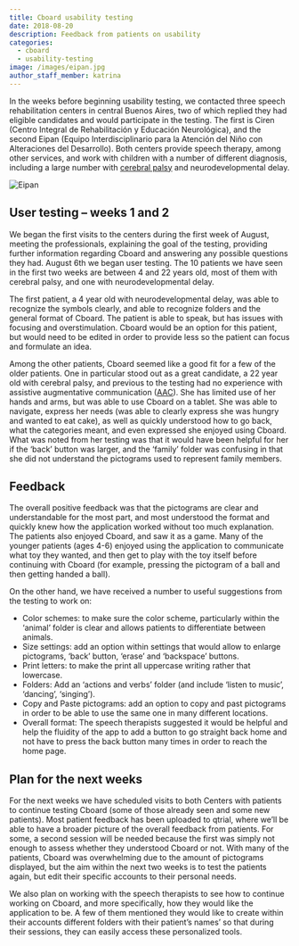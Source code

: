 ```yaml
---
title: Cboard usability testing
date: 2018-08-20
description: Feedback from patients on usability
categories:
  - cboard
  - usability-testing
image: /images/eipan.jpg
author_staff_member: katrina
---
```


In the weeks before beginning usability testing, we contacted three speech rehabilitation centers in central Buenos Aires, two of which replied they had eligible candidates and would participate in the testing. The first is Ciren (Centro Integral de Rehabilitación y Educación Neurológica), and the second Eipan (Equipo Interdisciplinario para la Atención del Niño con Alteraciones del Desarrollo). Both centers provide speech therapy, among other services, and work with children with a number of different diagnosis, including a large number with [cerebral palsy](https://en.wikipedia.org/wiki/Cerebral_palsy) and neurodevelopmental delay.

![Eipan](/images/eipan.jpg)

## User testing – weeks 1 and 2

We began the first visits to the centers during the first week of August, meeting the professionals, explaining the goal of the testing, providing further information regarding Cboard and answering any possible questions they had. August 6th we began user testing. The 10 patients we have seen in the first two weeks are between 4 and 22 years old, most of them with cerebral palsy, and one with neurodevelopmental delay.

The first patient, a 4 year old with neurodevelopmental delay, was able to recognize the symbols clearly, and able to recognize folders and the general format of Cboard. The patient is able to speak, but has issues with focusing and overstimulation. Cboard would be an option for this patient, but would need to be edited in order to provide less so the patient can focus and formulate an idea.

Among the other patients, Cboard seemed like a good fit for a few of the older patients. One in particular stood out as a great candidate, a 22 year old with cerebral palsy, and previous to the testing had no experience with assistive augmentative communication ([AAC](https://en.wikipedia.org/wiki/Augmentative_and_alternative_communication)). She has limited use of her hands and arms, but was able to use Cboard on a tablet. She was able to navigate, express her needs (was able to clearly express she was hungry and wanted to eat cake), as well as quickly understood how to go back, what the categories meant, and even expressed she enjoyed using Cboard. What was noted from her testing was that it would have been helpful for her if the ‘back’ button was larger, and the ‘family’ folder was confusing in that she did not understand the pictograms used to represent family members.

## Feedback

The overall positive feedback was that the pictograms are clear and understandable for the most part, and most understood the format and quickly knew how the application worked without too much explanation. The patients also enjoyed Cboard, and saw it as a game. Many of the younger patients (ages 4-6) enjoyed using the application to communicate what toy they wanted, and then get to play with the toy itself before continuing with Cboard (for example, pressing the pictogram of a ball and then getting handed a ball).

On the other hand, we have received a number to useful suggestions from the testing to work on:

- Color schemes: to make sure the color scheme, particularly within the ‘animal’ folder is clear and allows patients to differentiate between animals.
- Size settings: add an option within settings that would allow to enlarge pictograms, ‘back’ button, ‘erase’ and ‘backspace’ buttons.
- Print letters: to make the print all uppercase writing rather that lowercase.
- Folders: Add an ‘actions and verbs’ folder (and include ‘listen to music’, ‘dancing’, ‘singing’).
- Copy and Paste pictograms: add an option to copy and past pictograms in order to be able to use the same one in many different locations.
- Overall format: The speech therapists suggested it would be helpful and help the fluidity of the app to add a button to go straight back home and not have to press the back button many times in order to reach the home page.

## Plan for the next weeks

For the next weeks we have scheduled visits to both Centers with patients to continue testing Cboard (some of those already seen and some new patients). Most patient feedback has been uploaded to qtrial, where we’ll be able to have a broader picture of the overall feedback from patients. For some, a second session will be needed because the first was simply not enough to assess whether they understood Cboard or not. With many of the patients, Cboard was overwhelming due to the amount of pictograms displayed, but the aim within the next two weeks is to test the patients again, but edit their specific accounts to their personal needs.

We also plan on working with the speech therapists to see how to continue working on Cboard, and more specifically, how they would like the application to be. A few of them mentioned they would like to create within their accounts different folders with their patient’s names’ so that during their sessions, they can easily access these personalized tools.